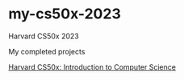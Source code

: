 # my-cs50x-2023
<p>Harvard CS50x 2023</p>
<p>My completed projects</p>

<a href="https://www.harvardonline.harvard.edu/course/cs50-introduction-computer-science" target="_blank">Harvard CS50x: Introduction to Computer Science</a>
